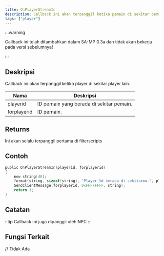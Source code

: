 ```yaml
---
title: OnPlayerStreamIn
description: Callback ini akan terpanggil ketika pemain di sekitar pemain lain.
tags: ["player"]
---
```


:::warning

Callback ini telah ditambahkan dalam SA-MP 0.3a dan tidak akan bekerja pada versi sebelumnya!

:::

## Deskripsi

Callback ini akan terpanggil ketika player di sekitar player lain.

| Nama        | Deskripsi                                                 |
| ----------- | ------------------------------------------------------ |
| playerid    | ID pemain yang berada di sekitar pemain. |
| forplayerid | ID pemain. | // Kalau salah tolong koreksi

## Returns

Ini akan selalu terpanggil pertama di filterscripts

## Contoh
```c
public OnPlayerStreamIn(playerid, forplayerid)
{
    new string[40];
    format(string, sizeof(string), "Player %d berada di sekitarmu.", playerid);
    SendClientMessage(forplayerid, 0xFFFFFFFF, string);
    return 1;
}
```

## Catatan

::tip
Callback ini juga dipanggil oleh NPC
::

## Fungsi Terkait
// Tidak Ada
